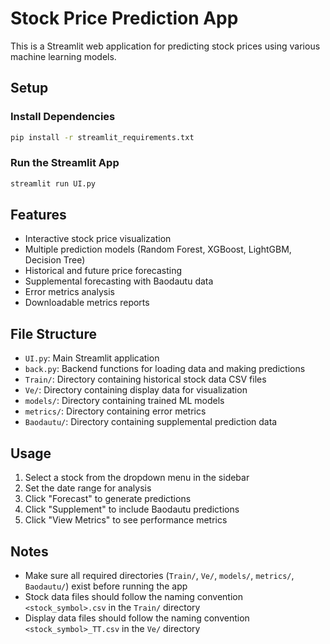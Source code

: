 # Stock Price Prediction App

This is a Streamlit web application for predicting stock prices using various machine learning models.

## Setup

### Install Dependencies

```bash
pip install -r streamlit_requirements.txt
```

### Run the Streamlit App

```bash
streamlit run UI.py
```

## Features

- Interactive stock price visualization
- Multiple prediction models (Random Forest, XGBoost, LightGBM, Decision Tree)
- Historical and future price forecasting
- Supplemental forecasting with Baodautu data
- Error metrics analysis
- Downloadable metrics reports

## File Structure

- `UI.py`: Main Streamlit application
- `back.py`: Backend functions for loading data and making predictions
- `Train/`: Directory containing historical stock data CSV files
- `Ve/`: Directory containing display data for visualization
- `models/`: Directory containing trained ML models
- `metrics/`: Directory containing error metrics
- `Baodautu/`: Directory containing supplemental prediction data

## Usage

1. Select a stock from the dropdown menu in the sidebar
2. Set the date range for analysis
3. Click "Forecast" to generate predictions
4. Click "Supplement" to include Baodautu predictions
5. Click "View Metrics" to see performance metrics

## Notes

- Make sure all required directories (`Train/`, `Ve/`, `models/`, `metrics/`, `Baodautu/`) exist before running the app
- Stock data files should follow the naming convention `<stock_symbol>.csv` in the `Train/` directory
- Display data files should follow the naming convention `<stock_symbol>_TT.csv` in the `Ve/` directory

